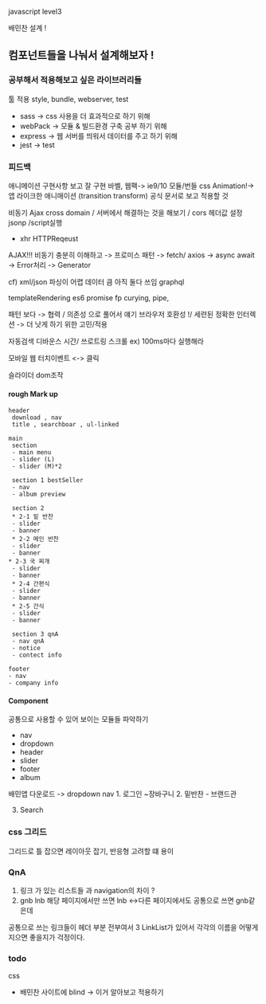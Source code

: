 javascript level3

배민찬 설계 !

## 컴포넌트들을 나눠서 설계해보자 !

### 공부해서 적용해보고 싶은 라이브러리들 

툴 적용 
style, bundle, webserver, test
* sass -> css 사용을 더 효과적으로 하기 위해 
* webPack -> 모듈 & 빌드환경 구축 공부 하기 위해  
* express -> 웹 서버를 띄워서 데이터를 주고 하기 위해 
* jest -> test 

### 피드백
애니메이션 구현사항 보고 잘 구현
바벨, 웹팩-> ie9/10 모듈/번들 css Animation!->앱 라이크한 애니매이션 (transition transform)
공식 문서로 보고 적용할 것

비동기 
Ajax cross domain / 서버에서 해결하는 것을 해보기 /  cors
헤더값 설정 
jsonp /script실행
* xhr HTTPReqeust

AJAX!!!
비동기 충분히 이해하고 -> 프로미스 패턴 -> fetch/ axios -> async await -> Error처리 -> Generator 

cf)
xml/json 파싱이 어렵 데이터 큼 아직 둘다 쓰임 
graphql

templateRendering 
es6 
promise 
fp curying, pipe, 

패턴 보다 -> 협력 / 의존성 으로 풀어서 얘기 
브라우저 호환성 !/ 세련된 정확한 인터렉션 -> 더 낫게 하기 위한 고민/적용

자동검색
디바운스  시간/
쓰로트링  스크롤 ex) 100ms마다 실행해라 

모바일 웹 터치이벤트 <-> 클릭

슬라이더
dom조작 

#### rough Mark up 
```
header 
 download , nav 
 title , searchboar , ul-linked 
 
main
 section 
 - main menu
 - slider (L)
 - slider (M)*2
 
 section 1 bestSeller 
 - nav
 - album preview 
 
 section 2 
 * 2-1 밑 반찬
 - slider
 - banner
 * 2-2 메인 반찬
 - slider 
 - banner
* 2-3 국 찌개 
 - slider 
 - banner
 * 2-4 간편식 
 - slider 
 - banner
 * 2-5 간식
 - slider 
 - banner
 
 section 3 qnA 
 - nav qnA 
 - notice 
 - contect info 

footer
- nav 
- company info 

```
#### Component 

공통으로 사용할 수 있어 보이는 모듈들 파악하기  
* nav 
* dropdown 
* header 
* slider 
* footer
* album 


배민앱 다운로드 -> dropdown 
nav  1. 로그인 ~장바구니 
2. 밑반찬 - 브랜드관 

3. Search 

### css 그리드

그리드로 틀 잡으면 레이아웃 잡기, 반응형 고려할 떄 용이



### QnA 

1. 링크 가 있는 리스트들 과 navigation의 차이 ?
2. gnb lnb 해당 페이지에서만 쓰면 lnb <->다른 페이지에서도 공통으로 쓰면 gnb같은데 

공통으로 쓰는 링크들이 헤더 부분 전부여서 3 LinkList가 있어서 각각의 이름을 어떻게 지으면 좋을지가 걱정이다. 


###  todo


css
* 배민찬 사이트에 blind -> 이거 알아보고 적용하기 

